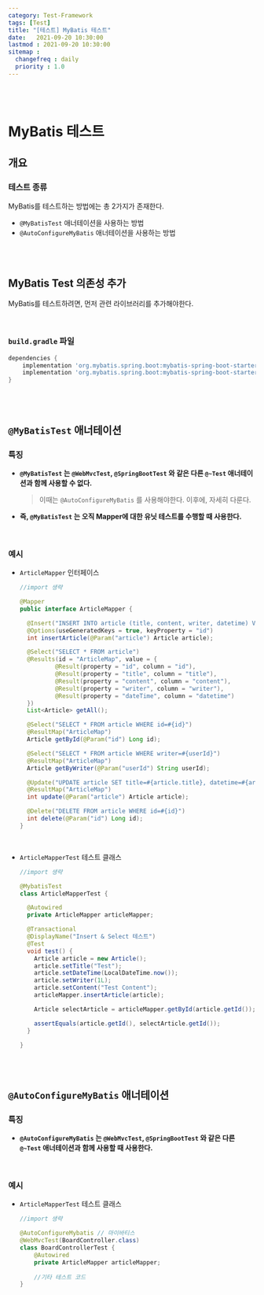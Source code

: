 ```yaml
---
category: Test-Framework
tags: [Test]
title: "[테스트] MyBatis 테스트"
date:   2021-09-20 10:30:00 
lastmod : 2021-09-20 10:30:00
sitemap :
  changefreq : daily
  priority : 1.0
---
```


<br/><br/>

# MyBatis 테스트

## 개요

### 테스트 종류

MyBatis를 테스트하는 방법에는 총 2가지가 존재한다.

- `@MyBatisTest` 애너테이션을 사용하는 방법
- `@AutoConfigureMyBatis` 애너테이션을 사용하는 방법

<br/><br/>

## MyBatis Test 의존성 추가

MyBatis를 테스트하려면, 먼저 관련 라이브러리를 추가해야한다.

<br/>

### `build.gradle` 파일

```groovy
dependencies {
	implementation 'org.mybatis.spring.boot:mybatis-spring-boot-starter:2.2.0' //mybatis
	implementation 'org.mybatis.spring.boot:mybatis-spring-boot-starter-test:2.2.0' //mybatis test
}
```

<br/><br/>

## `@MyBatisTest` 애너테이션

### 특징

- **`@MyBatisTest` 는 `@WebMvcTest`, `@SpringBootTest` 와 같은 다른 `@~Test` 애너테이션과 함께 사용할 수 없다.**

    > 이때는 `@AutoConfigureMyBatis` 를 사용해야한다. 이후에, 자세히 다룬다.

- **즉, `@MyBatisTest` 는 오직 Mapper에 대한 유닛 테스트를 수행할 때 사용한다.**

<br/>

### 예시

- `ArticleMapper` 인터페이스

    ```java
    //import 생략

    @Mapper
    public interface ArticleMapper {

      @Insert("INSERT INTO article (title, content, writer, datetime) VALUES (#{article.title}, #{article.content}, #{article.writer}, #{article.dateTime})")
      @Options(useGeneratedKeys = true, keyProperty = "id")
      int insertArticle(@Param("article") Article article);

      @Select("SELECT * FROM article")
      @Results(id = "ArticleMap", value = {
              @Result(property = "id", column = "id"),
              @Result(property = "title", column = "title"),
              @Result(property = "content", column = "content"),
              @Result(property = "writer", column = "writer"),
              @Result(property = "dateTime", column = "datetime")
      })
      List<Article> getAll();

      @Select("SELECT * FROM article WHERE id=#{id}")
      @ResultMap("ArticleMap")
      Article getById(@Param("id") Long id);

      @Select("SELECT * FROM article WHERE writer=#{userId}")
      @ResultMap("ArticleMap")
      Article getByWriter(@Param("userId") String userId);

      @Update("UPDATE article SET title=#{article.title}, datetime=#{article.dateTime}, content=#{article.content} WHERE id=#{article.id}")
      @ResultMap("ArticleMap")
      int update(@Param("article") Article article);

      @Delete("DELETE FROM article WHERE id=#{id}")
      int delete(@Param("id") Long id);
    }
    ```

<br/>

- `ArticleMapperTest` 테스트 클래스

    ```java
    //import 생략

    @MybatisTest
    class ArticleMapperTest {

      @Autowired
      private ArticleMapper articleMapper;

      @Transactional
      @DisplayName("Insert & Select 테스트")
      @Test
      void test() {
        Article article = new Article();
        article.setTitle("Test");
        article.setDateTime(LocalDateTime.now());
        article.setWriter(1L);
        article.setContent("Test Content");
        articleMapper.insertArticle(article);

        Article selectArticle = articleMapper.getById(article.getId());

        assertEquals(article.getId(), selectArticle.getId());
      }

    }
    ```

<br/><br/>

## `@AutoConfigureMyBatis` 애너테이션

### 특징

- **`@AutoConfigureMyBatis` 는 `@WebMvcTest`, `@SpringBootTest` 와 같은 다른 `@~Test` 애너테이션과 함께 사용할 때 사용한다.**

<br/>

### 예시

- `ArticleMapperTest` 테스트 클래스

    ```java
    //import 생략

    @AutoConfigureMybatis // 마이바티스
    @WebMvcTest(BoardController.class)
    class BoardControllerTest {
        @Autowired
        private ArticleMapper articleMapper;
        
        //기타 테스트 코드
    }
    ```